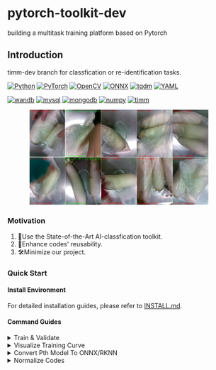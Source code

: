 # pytorch-toolkit-dev

building a multitask training platform based on Pytorch

## Introduction

timm-dev branch for classfication or re-identification tasks.

[![Python](https://img.shields.io/badge/python-3.8.18-3776AB?style=flat-square&logo=python&logoColor=FFFFFF)]()
[![PyTorch](https://img.shields.io/badge/pytorch-1.10.1+cu102-EE4C2C?style=flat-square&logo=pytorch&logoColor=FFFFFF)](https://github.com/pytorch/pytorch)
[![OpenCV](https://img.shields.io/badge/OpenCV-4.8.1.78-5C3EE8?style=flat-square&logo=OpenCV&logoColor=FFFFFF)]()
[![ONNX](https://img.shields.io/badge/ONNX-1.14.0-005CED?style=flat-square&logo=ONNX&logoColor=FFFFFF)]()
[![tqdm](https://img.shields.io/badge/tqdm-4.64.0-FFC107?style=flat-square&logo=tqdm&logoColor=FFFFFF)]()
[![YAML](https://img.shields.io/badge/YAML-6.0.1-CB171E?style=flat-square&logo=YAML&logoColor=FFFFFF)]()

[![wandb](https://img.shields.io/badge/weightsandbiases-0.12.18-FFBE00?style=flat-square&logo=weightsandbiases&logoColor=FFFFFF)]()
[![mysql](https://img.shields.io/badge/mysql-1.1.0-FFBE00?style=flat-square&logo=mysql&logoColor=FFFFFF)]()
[![mongodb](https://img.shields.io/badge/mongodb-4.6.0-47A248?style=flat-square&logo=mongodb&logoColor=FFFFFF)]()
[![numpy](https://img.shields.io/badge/numpy-1.24.4-013243?style=flat-square&logo=numpy&logoColor=FFFFFF)]()
[![timm](https://img.shields.io/badge/timm-latest-blue.svg)](https://github.com/huggingface/pytorch-image-models/tree/main)

<div align="center">
    <img src="https://github.com/GaoShanwen/pytorch-toolkit-dev/blob/timm-dev/docs/demo4reid.jpg" width="80%" alt="" />
</div>

### Motivation

1. 👀Use the State-of-the-Art AI-classfication toolkit.
2. 🚀Enhance codes' reusability.
3. 🛠️Minimize our project.

### Quick Start

#### Install Environment

For detailed installation guides, please refer to [INSTALL.md](https://github.com/GaoShanwen/pytorch-toolkit-dev/blob/timm-dev/docs/environment.md).

#### Command Guides

<details>

<summary>Train & Validate</summary>

- **Build Dataset**

```bash
<pytorch-toolkit-dev> ~$ # build dataset for train and validate
<pytorch-toolkit-dev> ~$ ln -s /data/exp-data/* dataset/
```

- **Train Dataset**

```bash
<pytorch-toolkit-dev> ~$ # nohup train 4281 cls with 1k pretrain model; resize-256,crop-224,rand aa, re-0.2;
        OMP_U_THREADS=1 MKL_NUM_THREADS=1 CUDA_VISIBLE_DEVICES=5,6 nohup python -m torch.distributed.launch \
        --nproc_per_node=2 --master_port=40401 tools/train.py --dataset txt_data --data-dir dataset/zero_dataset \
        --model mobilenetv3_redution_large_100 -b 256 --epochs 60 --decay-epochs 2.4 --sched cosine --decay-rate .973 \
        --opt rmsproptf --opt-eps .001 -j 4 --warmup-lr 1e-5 --warmup-epochs 5 --weight-decay 1e-5 --model-ema \
        --model-ema-decay 0.9999 --aa rand-m9-mstd0.5 --scale 0.4 1. --remode pixel --reprob 0.2 --amp --lr-base .001875 \
        --lr-noise 0.07 0.15 --pretrained --num-classes 4281 &
<pytorch-toolkit-dev> ~$ OMP_U_THREADS=1 ... --model mobilenetv3_redution_large_100.miil_in21k_ft_in1k
<pytorch-toolkit-dev> ~$ OMP_U_THREADS=1 ... --pass-path dataset/zero_dataset/pass_cats2.txt --num-classes 4091
<pytorch-toolkit-dev> ~$ OMP_U_THREADS=1 ... --cats-path dataset/zero_dataset/save_cats2.txt
<pytorch-toolkit-dev> ~$ OMP_U_THREADS=1 ... --model-kwargs reduction_dim=64
```

- **Validate Dataset**

```bash
<pytorch-toolkit-dev> ~$ # validate
        OMP_U_THREADS=1 MKL_NUM_THREADS=1 CUDA_VISIBLE_DEVICES=7 python tools/validate.py --dataset txt_data \
        --data-dir dataset/zero_dataset --model mobilenetv3_redution_large_100 -b 256 -j 2 --img-size 224 \
        --num-classes 4281 --checkpoint output/train/20231019-183009-mobilenetv3_redution_large_100-224/model_best.pth.tar \
        --crop-pct .875
```

- **Feature Extracte & Eval**

```bash
<pytorch-toolkit-dev> ~$ # feat extracte
        OMP_U_THREADS=1 MKL_NUM_THREADS=1 CUDA_VISIBLE_DEVICES=7 python tools/post/feat_extract.py --dataset txt_data --data-dir dataset/zero_dataset \
        --model mobilenetv3_redution_large_100 -b 256 -j 2 --img-size 224 --results-dir output/feats/mobilenet_large_100 --num-classes 4281 \
        --checkpoint output/train/20231019-183009-mobilenetv3_redution_large_100-224/model_best.pth.tar --crop-pct 1. --infer-mode train

        CUDA_VISIBLE_DEVICES=5,6 python tools/post/feat_extract.py --dataset txt_data --data-dir dataset/removeredundancy --model regnety_redution_040.ra3_in1k \
        -b 512 -j 4 --img-size 224 --cats-path dataset/removeredundancy/save_cats.txt --pass-path '' --num-classes 629 --num-choose 0 629 \
        --checkpoint output/train/20231113-141942-regnety_redution_040_ra3_in1k-224/model_best.pth.tar --results-dir output/feats/regnety_040 \
        --no-prefetcher --num-gpu 2 --infer-mode train
<pytorch-toolkit-dev> ~$ # eval features
        python tools/eval_feats.py -g output/feats/mobilenet_large_100-train.npz -q output/feats/mobilenet_large_100-val.npz
```

</details>

<details>

<summary>Visualize Training Curve</summary>

- **Tensorboard**

Watch [tensorboard](http://localhost:6006/) curve in web after run this commands.

```bash
<pytorch-toolkit-dev> ~$ # add tensorboard to train output:
<pytorch-toolkit-dev> ~$ OMP_U_THREADS=1 ... --tensorboard logs
<pytorch-toolkit-dev> ~$ # view the output of tensorboard:
<pytorch-toolkit-dev> ~$ tensorboard --logdir logs/20231124-000720-regnety_redution_040_ra3_in1k-224
```

- **Wandb**

Watch [wandb](https://wandb.ai/) curve after run this commands.

```bash
<pytorch-toolkit-dev> ~$ # login 
<pytorch-toolkit-dev> ~$ wandb login
<pytorch-toolkit-dev> ~$ # add wandb to train output:
<pytorch-toolkit-dev> ~$ OMP_U_THREADS=1 ... --log-wandb
```

</details>

<details>

<summary>Convert Pth Model To ONNX/RKNN</summary>

- **Pth->ONNX**

```bash
<pytorch-toolkit-dev> ~$ # pth -> onnx
        python tools/convert/onnx_export.py output/converted_model/20231022-213614-mobilenetv3_redution_large_100-224.onnx \
        -m mobilenetv3_redution_large_100 --img-size 224 --opset 12 --num-classes 4281 \
        --checkpoint output/train/20231022-213614-mobilenetv3_redution_large_100-224/model_best.pth.tar 
```

- **ONNX->RKNN**

```bash
<pytorch-toolkit-dev> ~$ # onnx -> rknn; validate(onnx and rknn, if model is cls model) model
        python tools/convert/onnx2rknn.py output/converted_model/rk3566-mobilenetv3-224.rknn \
        --input output/converted_model/20231022-213614-mobilenetv3_redution_large_100-224.onnx
<pytorch-toolkit-dev> ~$ # convert other model
        ... output/converted_model/rk3566-regnety_016-224.rknn --input output/converted_model/... 
```

</details>


<details>

<summary>Normalize Codes</summary>

```bash
<pytorch-toolkit-dev> ~$ # run this command after install black
<pytorch-toolkit-dev> ~$ black --line-length=120 ./
```

</details>
